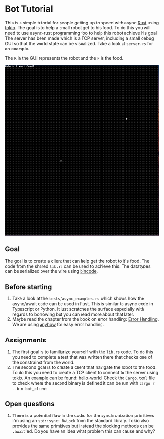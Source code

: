 # Bot Tutorial

This is a simple tutorial for people getting up to speed with async [Rust](https://www.rust-lang.org/) using [tokio](https://tokio.rs/).
The goal is to help a small robot get to his food. 
To do this you will need to use async-rust programming foo to help this robot achieve his goal
The server has been made which is a TCP server, including a small debug GUI so that the world state can be visualized. 
Take a look at `server.rs` for an example.

The `R` in the GUI represents the robot and the `F` is the food.

![debug-gui](robot-gui.png)

## Goal

The goal is to create a client that can help get the robot to it's food. 
The code from the shared `lib.rs` can be used to achieve this. 
The datatypes can be serialized over the wire using [bincode](https://github.com/bincode-org/bincode). 

## Before starting

1. Take a look at the `tests/async_examples.rs` which shows how the async/await code can be used in Rust.
This is similar to async code in Typescript or Python.
It just scratches the surface especially with regards to borrowing but you can read more about that later.
2. Maybe read the chapter from the book on error handling: [Error Handling](https://doc.rust-lang.org/stable/book/ch09-00-error-handling.html).
We are using [anyhow](https://docs.rs/anyhow/latest/anyhow/) for easy error handling.


## Assignments 

1. The first goal is to familiarize yourself with the `lib.rs` code. To do this you need to complete a test that was written there that checks one of the constrainst from the world.
2. The second goal is to create a client that navigate the robot to the food. 
To do this you need to create a TCP client to connect to the server using tokio. 
An example can be found: [hello-world](https://github.com/tokio-rs/tokio/blob/master/examples/hello_world.rs).
Check the `Cargo.toml` file to check where the second binary is defined it can be run with `cargo r --bin bot_client`


## Open questions

1. There is a potential flaw in the code: for the synchronization primitives I'm using an `std::sync::RwLock` from the standard library. 
Tokio also provides the same primitives but instead the blocking methods can be `.await`'ed. 
Do you have an idea what problem this can cause and why?

